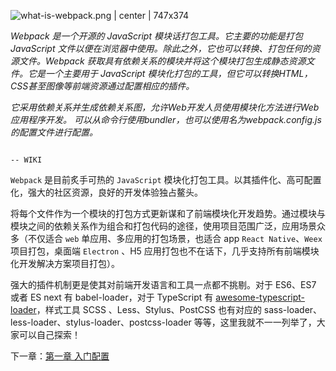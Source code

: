 ![what-is-webpack.png | center | 747x374](https://cdn.nlark.com/yuque/0/2018/png/114852/1538231421415-79be3f70-31b0-429e-9890-08db84e67950.png "")

*Webpack 是一个开源的 JavaScript 模块话打包工具。它主要的功能是打包 JavaScript 文件以便在浏览器中使用。除此之外，它也可以转换、打包任何的资源文件。Webpack 获取具有依赖关系的模块并将这个模块打包生成静态资源文件。它是一个主要用于 JavaScript 模块化打包的工具，但它可以转换HTML，CSS甚至图像等前端资源通过配置相应的插件。*

*它采用依赖关系并生成依赖关系图，允许Web开发人员使用模块化方法进行Web应用程序开发。 可以从命令行使用bundler，也可以使用名为webpack.config.js的配置文件进行配置。*

                                                                                                                                         -- WIKI

`Webpack` 是目前炙手可热的 `JavaScript` 模块化打包工具。以其插件化、高可配置化，强大的社区资源，良好的开发体验独占鳌头。

将每个文件作为一个模块的打包方式更新谋和了前端模块化开发趋势。通过模块与模块之间的依赖关系作为组合和打包代码的途径，使用项目范围广泛，应用场景众多（不仅适合 `web` 单应用、多应用的打包场景，也适合 app `React Native`、`Weex` 项目打包，桌面端 `Electron` 、H5 应用打包也不在话下，几乎支持所有前端模块化开发解决方案项目打包）。

强大的插件机制更是使其对前端开发语言和工具一点都不挑剔。对于 ES6、ES7 或者 ES next 有 babel-loader，对于 TypeScript 有 [awesome-typescript-loader](https://github.com/s-panferov/awesome-typescript-loader)，样式工具 SCSS 、Less、Stylus、PostCSS 也有对应的 sass-loader、less-loader、stylus-loader、postcss-loader 等等，这里我就不一一列举了，大家可以自己探索！

下一章：[第一章 入门配置](/di-yi-zhang-ru-men-pei-zhi.md)
